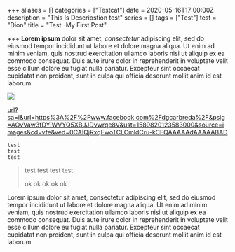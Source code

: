 +++
aliases = []
categories = ["Testcat"]
date = 2020-05-16T17:00:00Z
description = "This Is Descripstion test"
series = []
tags = ["Test"]
test = "Dion"
title = "Test -My First Post"

+++
**Lorem ipsum** dolor sit amet, _consectetur_ adipiscing elit, sed do eiusmod tempor incididunt ut labore et dolore magna aliqua. Ut enim ad minim veniam, quis nostrud exercitation ullamco laboris nisi ut aliquip ex ea commodo consequat. Duis aute irure dolor in reprehenderit in voluptate velit esse cillum dolore eu fugiat nulla pariatur. Excepteur sint occaecat cupidatat non proident, sunt in culpa qui officia deserunt mollit anim id est laborum.

![](/images/portfolio/work3.jpg)

[url?sa=i&url=https%3A%2F%2Fwww.facebook.com%2Fdgcarbreda%2F&psig=AOvVaw3fDYlWVYQ5XBJJDvwrqe8V&ust=1589820123583000&source=images&cd=vfe&ved=0CAIQjRxqFwoTCLCmldCru-kCFQAAAAAdAAAAABAD](https://www.google.com/url?sa=i&url=https%3A%2F%2Fwww.facebook.com%2Fdgcarbreda%2F&psig=AOvVaw3fDYlWVYQ5XBJJDvwrqe8V&ust=1589820123583000&source=images&cd=vfe&ved=0CAIQjRxqFwoTCLCmldCru-kCFQAAAAAdAAAAABAD "url?sa=i&url=https%3A%2F%2Fwww.facebook.com%2Fdgcarbreda%2F&psig=AOvVaw3fDYlWVYQ5XBJJDvwrqe8V&ust=1589820123583000&source=images&cd=vfe&ved=0CAIQjRxqFwoTCLCmldCru-kCFQAAAAAdAAAAABAD")

    test
    test
    test

> test test test test
>
> ok ok ok ok ok

Lorem ipsum dolor sit amet, consectetur adipiscing elit, sed do eiusmod tempor incididunt ut labore et dolore magna aliqua. Ut enim ad minim veniam, quis nostrud exercitation ullamco laboris nisi ut aliquip ex ea commodo consequat. Duis aute irure dolor in reprehenderit in voluptate velit esse cillum dolore eu fugiat nulla pariatur. Excepteur sint occaecat cupidatat non proident, sunt in culpa qui officia deserunt mollit anim id est laborum.